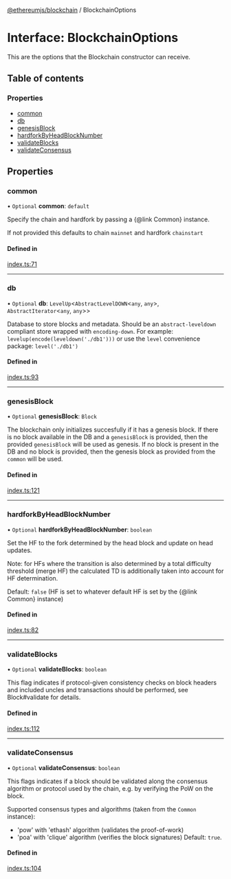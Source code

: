 [@ethereumjs/blockchain](../README.md) / BlockchainOptions

# Interface: BlockchainOptions

This are the options that the Blockchain constructor can receive.

## Table of contents

### Properties

- [common](BlockchainOptions.md#common)
- [db](BlockchainOptions.md#db)
- [genesisBlock](BlockchainOptions.md#genesisblock)
- [hardforkByHeadBlockNumber](BlockchainOptions.md#hardforkbyheadblocknumber)
- [validateBlocks](BlockchainOptions.md#validateblocks)
- [validateConsensus](BlockchainOptions.md#validateconsensus)

## Properties

### common

• `Optional` **common**: `default`

Specify the chain and hardfork by passing a {@link Common} instance.

If not provided this defaults to chain `mainnet` and hardfork `chainstart`

#### Defined in

[index.ts:71](https://github.com/ethereumjs/ethereumjs-monorepo/blob/master/packages/blockchain/src/index.ts#L71)

---

### db

• `Optional` **db**: `LevelUp`<`AbstractLevelDOWN`<`any`, `any`\>, `AbstractIterator`<`any`, `any`\>\>

Database to store blocks and metadata.
Should be an `abstract-leveldown` compliant store
wrapped with `encoding-down`.
For example:
`levelup(encode(leveldown('./db1')))`
or use the `level` convenience package:
`level('./db1')`

#### Defined in

[index.ts:93](https://github.com/ethereumjs/ethereumjs-monorepo/blob/master/packages/blockchain/src/index.ts#L93)

---

### genesisBlock

• `Optional` **genesisBlock**: `Block`

The blockchain only initializes succesfully if it has a genesis block. If
there is no block available in the DB and a `genesisBlock` is provided,
then the provided `genesisBlock` will be used as genesis. If no block is
present in the DB and no block is provided, then the genesis block as
provided from the `common` will be used.

#### Defined in

[index.ts:121](https://github.com/ethereumjs/ethereumjs-monorepo/blob/master/packages/blockchain/src/index.ts#L121)

---

### hardforkByHeadBlockNumber

• `Optional` **hardforkByHeadBlockNumber**: `boolean`

Set the HF to the fork determined by the head block and update on head updates.

Note: for HFs where the transition is also determined by a total difficulty
threshold (merge HF) the calculated TD is additionally taken into account
for HF determination.

Default: `false` (HF is set to whatever default HF is set by the {@link Common} instance)

#### Defined in

[index.ts:82](https://github.com/ethereumjs/ethereumjs-monorepo/blob/master/packages/blockchain/src/index.ts#L82)

---

### validateBlocks

• `Optional` **validateBlocks**: `boolean`

This flag indicates if protocol-given consistency checks on
block headers and included uncles and transactions should be performed,
see Block#validate for details.

#### Defined in

[index.ts:112](https://github.com/ethereumjs/ethereumjs-monorepo/blob/master/packages/blockchain/src/index.ts#L112)

---

### validateConsensus

• `Optional` **validateConsensus**: `boolean`

This flags indicates if a block should be validated along the consensus algorithm
or protocol used by the chain, e.g. by verifying the PoW on the block.

Supported consensus types and algorithms (taken from the `Common` instance):

- 'pow' with 'ethash' algorithm (validates the proof-of-work)
- 'poa' with 'clique' algorithm (verifies the block signatures)
  Default: `true`.

#### Defined in

[index.ts:104](https://github.com/ethereumjs/ethereumjs-monorepo/blob/master/packages/blockchain/src/index.ts#L104)

